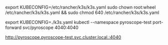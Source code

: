 

export KUBECONFIG=/etc/rancher/k3s/k3s.yaml
sudo chown root:wheel /etc/rancher/k3s/k3s.yaml && sudo chmod 640 /etc/rancher/k3s/k3s.yaml

export KUBECONFIG=./k3s.yaml
kubectl --namespace pyroscope-test port-forward svc/pyroscope 4040:4040


http://pyroscope.pyroscope-test.svc.cluster.local.:4040